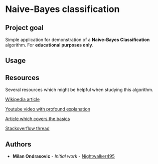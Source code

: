# Naive-Bayes classification

## Project goal

Simple application for demonstration of a **Naive-Bayes Classification** 
algorithm. For **educational purposes only**.


## Usage

## Resources

Several resources which might be helpful when studying this algorithm.

[Wikipedia article](https://en.wikipedia.org/wiki/Naive_Bayes_classifier)

[Youtube video with profound explanation](https://www.youtube.com/watch?v=XcwH9JGfZOU)

[Article which covers the basics](https://www.analyticsvidhya.com/blog/2017/09/naive-bayes-explained/)

[Stackoverflow thread](https://stackoverflow.com/questions/10059594/a-simple-explanation-of-naive-bayes-classification)

## Authors

* **Milan Ondrasovic** - *Initial work* - [Nightwalker495](https://github.com/Nightwalker495)
